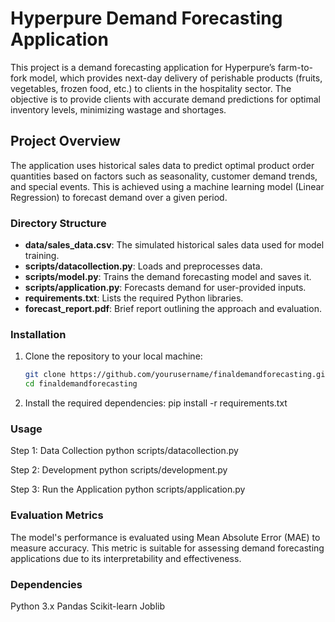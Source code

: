 # Hyperpure Demand Forecasting Application

This project is a demand forecasting application for Hyperpure’s farm-to-fork model, which provides next-day delivery of perishable products (fruits, vegetables, frozen food, etc.) to clients in the hospitality sector. The objective is to provide clients with accurate demand predictions for optimal inventory levels, minimizing wastage and shortages.

## Project Overview

The application uses historical sales data to predict optimal product order quantities based on factors such as seasonality, customer demand trends, and special events. This is achieved using a machine learning model (Linear Regression) to forecast demand over a given period.

### Directory Structure

- **data/sales_data.csv**: The simulated historical sales data used for model training.
- **scripts/datacollection.py**: Loads and preprocesses data.
- **scripts/model.py**: Trains the demand forecasting model and saves it.
- **scripts/application.py**: Forecasts demand for user-provided inputs.
- **requirements.txt**: Lists the required Python libraries.
- **forecast_report.pdf**: Brief report outlining the approach and evaluation.

### Installation

1. Clone the repository to your local machine:
   ```bash
   git clone https://github.com/yourusername/finaldemandforecasting.git
   cd finaldemandforecasting
2. Install the required dependencies:
pip install -r requirements.txt

### Usage
Step 1: Data Collection 
python scripts/datacollection.py

Step 2: Development
python scripts/development.py

Step 3: Run the Application
python scripts/application.py

### Evaluation Metrics
The model's performance is evaluated using Mean Absolute Error (MAE) to measure accuracy. This metric is suitable for assessing demand forecasting applications due to its interpretability and effectiveness.

### Dependencies
Python 3.x
Pandas
Scikit-learn
Joblib
